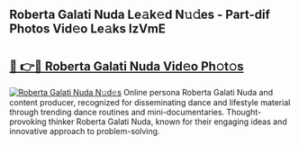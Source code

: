 ## Roberta Galati Nuda Le𝚊k𝚎d N𝚞𝚍es - Part-dif Photos Vid𝚎o Le𝚊ks lzVmE

# <h2><a href="http://fbbxzd.evod.top/?m=Roberta+Galati+Nuda">🔗 👉🔴 Roberta Galati Nuda Vid𝚎o Ph𝚘t𝚘s</a></h2>

[![Roberta Galati Nuda N𝚞d𝚎s](https://i.imgur.com/8V9OHl7.gif)](http://fbbxzd.evod.top/?m=Roberta+Galati+Nuda)
Online persona Roberta Galati Nuda and content producer, recognized for disseminating dance and lifestyle material through trending dance routines and mini-documentaries. Thought-provoking thinker Roberta Galati Nuda, known for their engaging ideas and innovative approach to problem-solving. 

